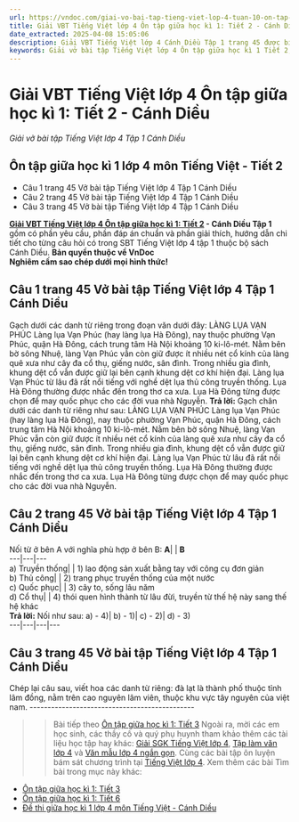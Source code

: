 ```yaml
---
url: https://vndoc.com/giai-vo-bai-tap-tieng-viet-lop-4-tuan-10-on-tap-giua-hoc-ki-1-tiet-2-152345
title: Giải VBT Tiếng Việt lớp 4 Ôn tập giữa học kì 1: Tiết 2 - Cánh Diều - Giải vở bài tập Tiếng Việt lớp 4 Tập 1 Cánh Diều - VnDoc.com
date_extracted: 2025-04-08 15:05:06
description: Giải VBT Tiếng Việt lớp 4 Cánh Diều Tập 1 trang 45 được biên soạn nhằm giúp các em HS đạt kết quả tốt trong quá trình làm bài tập và học tập môn Tiếng Việt lớp 4.
keywords: Giải vở bài tập Tiếng Việt lớp 4 Ôn tập giữa học kì 1 Tiết 2,Giải vở bài tập Tiếng Việt lớp 4,Ôn tập giữa học kì 1 tiếng việt 4,Ôn tập giữa học kì 1 lớp 4 môn tiếng việt,tiếng việt lớp 4,tiếng việt lớp 4 Cánh Diều,vở bài tập tiếng việt lớp 4,sách tiếng việt lớp 4,bài tập tiếng việt lớp 4,giải bài tập tiếng việt lớp 4,tiếng việt lớp 4 tập 1
---
```


# Giải VBT Tiếng Việt lớp 4 Ôn tập giữa học kì 1: Tiết 2 - Cánh Diều
 _Giải vở bài tập Tiếng Việt lớp 4 Tập 1 Cánh Diều_
## Ôn tập giữa học kì 1 lớp 4 môn Tiếng Việt - Tiết 2
  * Câu 1 trang 45 Vở bài tập Tiếng Việt lớp 4 Tập 1 Cánh Diều
  * Câu 2 trang 45 Vở bài tập Tiếng Việt lớp 4 Tập 1 Cánh Diều
  * Câu 3 trang 45 Vở bài tập Tiếng Việt lớp 4 Tập 1 Cánh Diều

**[Giải VBT Tiếng Việt lớp 4 Ôn tập giữa học kì 1: Tiết 2](<https://vndoc.com/giai-vo-bai-tap-tieng-viet-lop-4-tuan-10-on-tap-giua-hoc-ki-1-tiet-2-152345>) \- Cánh Diều Tập 1** gồm có phần yêu cầu, phần đáp án chuẩn và phần giải thích, hướng dẫn chi tiết cho từng câu hỏi có trong SBT Tiếng Việt lớp 4 tập 1 thuộc bộ  sách Cánh Diều.
**Bản quyền thuộc về VnDoc**   
**Nghiêm cấm sao chép dưới mọi hình thức\!**
## **Câu 1 trang 45 Vở bài tập Tiếng Việt lớp 4 Tập 1 Cánh Diều**
Gạch dưới các danh từ riêng trong đoạn văn dưới đây:
LÀNG LỤA VẠN PHÚC
Làng lụa Vạn Phúc \(hay làng lụa Hà Đông\), nay thuộc phường Vạn Phúc, quận Hà Đông, cách trung tâm Hà Nội khoảng 10 ki-lô-mét. Nằm bên bờ sông Nhuệ, làng Vạn Phúc vẫn còn giữ được ít nhiều nét cổ kính của làng quê xưa như cây đa cổ thụ, giếng nước, sân đình. Trong nhiều gia đình, khung dệt cổ vẫn được giữ lại bên cạnh khung dệt cơ khí hiện đại. Làng lụa Vạn Phúc từ lâu đã rất nổi tiếng với nghề dệt lụa thủ công truyền thống. Lụa Hà Đông thường được nhắc đến trong thơ ca xưa. Lụa Hà Đông từng được chọn để may quốc phục cho các đời vua nhà Nguyễn.
**Trả lời:** Gạch chân dưới các danh từ riêng như sau:
LÀNG LỤA VẠN PHÚC
Làng lụa Vạn Phúc \(hay làng lụa Hà Đông\), nay thuộc phường Vạn Phúc, quận Hà Đông, cách trung tâm Hà Nội khoảng 10 ki-lô-mét. Nằm bên bờ sông Nhuệ, làng Vạn Phúc vẫn còn giữ được ít nhiều nét cổ kính của làng quê xưa như cây đa cổ thụ, giếng nước, sân đình. Trong nhiều gia đình, khung dệt cổ vẫn được giữ lại bên cạnh khung dệt cơ khí hiện đại. Làng lụa Vạn Phúc từ lâu đã rất nổi tiếng với nghề dệt lụa thủ công truyền thống. Lụa Hà Đông thường được nhắc đến trong thơ ca xưa. Lụa Hà Đông từng được chọn để may quốc phục cho các đời vua nhà Nguyễn.
## **Câu 2 trang 45 Vở bài tập Tiếng Việt lớp 4 Tập 1 Cánh Diều**
Nối từ ở bên A với nghĩa phù hợp ở bên B:
**A**| | **B**  
---|---|---  
a\) Truyền thống| | 1\) lao động sản xuất bằng tay với công cụ đơn giản  
b\) Thủ công| | 2\) trang phục truyền thống của một nước  
c\) Quốc phục| | 3\) cây to, sống lâu năm  
d\) Cổ thụ| | 4\) thói quen hình thành từ lâu đừi, truyền từ thế hệ này sang thế hệ khác  
**Trả lời:** Nối như sau:
a\) - 4\)| b\) - 1\)| c\) - 2\)| d\) - 3\)  
---|---|---|---  
## **Câu 3 trang 45 Vở bài tập Tiếng Việt lớp 4 Tập 1 Cánh Diều**
Chép lại câu sau, viết hoa các danh từ riêng:
đà lạt là thành phố thuộc tỉnh lâm đồng, nằm trên cao nguyên lâm viên, thuộc khu vực tây nguyên của việt nam.
\----------------------------------------------
>> Bài tiếp theo [Ôn tập giữa học kì 1: Tiết 3](<https://vndoc.com/giai-vo-bai-tap-tieng-viet-lop-4-tuan-10-on-tap-giua-hoc-ki-1-tiet-3-152349>)
Ngoài ra, mời các em học sinh, các thầy cô và quý phụ huynh tham khảo thêm các tài liệu học tập hay khác: [Giải SGK Tiếng Việt lớp 4](<https://vndoc.com/tieng-viet-lop4>), [Tập làm văn lớp 4](<https://vndoc.com/tap-lam-van-lop4>) và [Văn mẫu lớp 4 ngắn gọn](<https://vndoc.com/van-mieu-ta-lop4>). Cùng các bài tập ôn luyện bám sát chương trình tại [Tiếng Việt lớp 4](<https://vndoc.com/tieng-viet-lop4>).
Xem thêm các bài Tìm bài trong mục này khác:
  * [Ôn tập giữa học kì 1: Tiết 3](</giai-vo-bai-tap-tieng-viet-lop-4-tuan-10-on-tap-giua-hoc-ki-1-tiet-3-152349>)
  * [Ôn tập giữa học kì 1: Tiết 6](</giai-vo-bai-tap-tieng-viet-lop-4-tuan-10-on-tap-giua-hoc-ki-1-tiet-6-153028>)
  * [Đề thi giữa học kì 1 lớp 4 môn Tiếng Việt - Cánh Diều](<https://vndoc.com/de-thi-giua-ki-1-lop-4-mon-tieng-viet-canh-dieu>)

